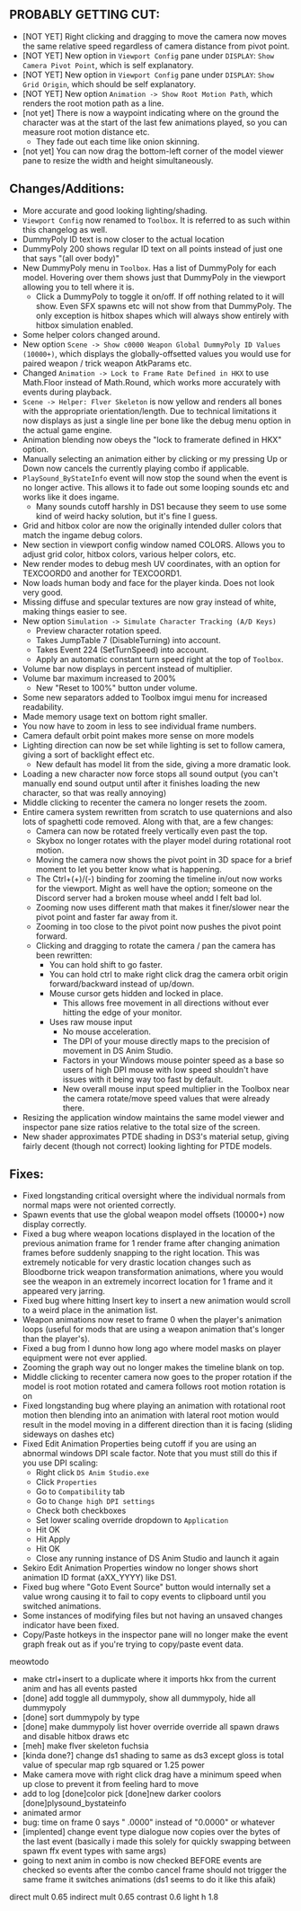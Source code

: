 ## PROBABLY GETTING CUT:
* [NOT YET] Right clicking and dragging to move the camera now moves the same relative speed regardless of camera distance from pivot point.
* [NOT YET] New option in `Viewport Config` pane under `DISPLAY`: `Show Camera Pivot Point`, which is self explanatory.
* [NOT YET] New option in `Viewport Config` pane under `DISPLAY`: `Show Grid Origin`, which should be self explanatory.
* [NOT YET] New option `Animation -> Show Root Motion Path`, which renders the root motion path as a line.
* [not yet] There is now a waypoint indicating where on the ground the character was at the start of the last few animations played, so you can measure root motion distance etc.
  * They fade out each time like onion skinning.
* [not yet] You can now drag the bottom-left corner of the model viewer pane to resize the width and height simultaneously.



## Changes/Additions:
* More accurate and good looking lighting/shading.
* `Viewport Config` now renamed to `Toolbox`. It is referred to as such within this changelog as well.
* DummyPoly ID text is now closer to the actual location 
* DummyPoly 200 shows regular ID text on all points instead of just one that says "(all over body)"
* New DummyPoly menu in `Toolbox`. Has a list of DummyPoly for each model. Hovering over them shows just that DummyPoly in the viewport allowing you to tell where it is.
  * Click a DummyPoly to toggle it on/off. If off nothing related to it will show. Even SFX spawns etc will not show from that DummyPoly. The only exception is hitbox shapes which will always show entirely with hitbox simulation enabled.
* Some helper colors changed around.
* New option `Scene -> Show c0000 Weapon Global DummyPoly ID Values (10000+)`, which displays the globally-offsetted values you would use for paired weapon / trick weapon AtkParams etc.
* Changed `Animation -> Lock to Frame Rate Defined in HKX` to use Math.Floor instead of Math.Round, which works more accurately with events during playback.
* `Scene -> Helper: Flver Skeleton` is now yellow and renders all bones with the appropriate orientation/length. Due to technical limitations it now displays as just a single line per bone like the debug menu option in the actual game engine.
* Animation blending now obeys the "lock to framerate defined in HKX" option.
* Manually selecting an animation either by clicking or my pressing Up or Down now cancels the currently playing combo if applicable.
* `PlaySound_ByStateInfo` event will now stop the sound when the event is no longer active. This allows it to fade out some looping sounds etc and works like it does ingame.
  * Many sounds cutoff harshly in DS1 because they seem to use some kind of weird hacky solution, but it's fine I guess.
* Grid and hitbox color are now the originally intended duller colors that match the ingame debug colors.
* New section in viewport config window named COLORS. Allows you to adjust grid color, hitbox colors, various helper colors, etc.
* New render modes to debug mesh UV coordinates, with an option for TEXCOORD0 and another for TEXCOORD1.
* Now loads human body and face for the player kinda. Does not look very good.
* Missing diffuse and specular textures are now gray instead of white, making things easier to see.
* New option `Simulation -> Simulate Character Tracking (A/D Keys)`
  * Preview character rotation speed.
  * Takes JumpTable 7 (DisableTurning) into account.
  * Takes Event 224 (SetTurnSpeed) into account.
  * Apply an automatic constant turn speed right at the top of `Toolbox`.
* Volume bar now displays in percent instead of multiplier.
* Volume bar maximum increased to 200%
  * New "Reset to 100%" button under volume.
* Some new separators added to Toolbox imgui menu for increased readability.
* Made memory usage text on bottom right smaller.
* You now have to zoom in less to see individual frame numbers.
* Camera default orbit point makes more sense on more models
* Lighting direction can now be set while lighting is set to follow camera, giving a sort of backlight effect etc.
  * New default has model lit from the side, giving a more dramatic look.
* Loading a new character now force stops all sound output (you can't manually end sound output until after it finishes loading the new character, so that was really annoying)
* Middle clicking to recenter the camera no longer resets the zoom.
* Entire camera system rewritten from scratch to use quaternions and also lots of spaghetti code removed. Along with that, are a few changes:
  * Camera can now be rotated freely vertically even past the top.
  * Skybox no longer rotates with the player model during rotational root motion.
  * Moving the camera now shows the pivot point in 3D space for a brief moment to let you better know what is happening.
  * The Ctrl+(+)/(-) binding for zooming the timeline in/out now works for the viewport. Might as well have the option; someone on the Discord server had a broken mouse wheel andd I felt bad lol.
  * Zooming now uses different math that makes it finer/slower near the pivot point and faster far away from it.
  * Zooming in too close to the pivot point now pushes the pivot point forward.
  * Clicking and dragging to rotate the camera / pan the camera has been rewritten: 
    * You can hold shift to go faster.
    * You can hold ctrl to make right click drag the camera orbit origin forward/backward instead of up/down.
    * Mouse cursor gets hidden and locked in place.
	  * This allows free movement in all directions without ever hitting the edge of your monitor.
    * Uses raw mouse input
	  * No mouse acceleration.
	  * The DPI of your mouse directly maps to the precision of movement in DS Anim Studio.
	  * Factors in your Windows mouse pointer speed as a base so users of high DPI mouse with low speed shouldn't have issues with it being way too fast by default.
	  * New overall mouse input speed multiplier in the Toolbox near the camera rotate/move speed values that were already there.
* Resizing the application window maintains the same model viewer and inspector pane size ratios relative to the total size of the screen.
* New shader approximates PTDE shading in DS3's material setup, giving fairly decent (though not correct) looking lighting for PTDE models.

## Fixes:
* Fixed longstanding critical oversight where the individual normals from normal maps were not oriented correctly.
* Spawn events that use the global weapon model offsets (10000+) now display correctly.
* Fixed a bug where weapon locations displayed in the location of the previous animation frame for 1 render frame after changing animation frames before suddenly snapping to the right location. This was extremely noticable for very drastic location changes such as Bloodborne trick weapon transformation animations, where you would see the weapon in an extremely incorrect location for 1 frame and it appeared very jarring.
* Fixed bug where hitting Insert key to insert a new animation would scroll to a weird place in the animation list.
* Weapon animations now reset to frame 0 when the player's animation loops (useful for mods that are using a weapon animation that's longer than the player's).
* Fixed a bug from I dunno how long ago where model masks on player equipment were not ever applied.
* Zooming the graph way out no longer makes the timeline blank on top.
* Middle clicking to recenter camera now goes to the proper rotation if the model is root motion rotated and camera follows root motion rotation is on
* Fixed longstanding bug where playing an animation with rotational root motion then blending into an animation with lateral root motion would result in the model moving in a different direction than it is facing (sliding sideways on dashes etc)
* Fixed Edit Animation Properties being cutoff if you are using an abnormal windows DPI scale factor. Note that you must still do this if you use DPI scaling:
  * Right click `DS Anim Studio.exe`
  * Click `Properties`
  * Go to `Compatibility` tab
  * Go to `Change high DPI settings`
  * Check both checkboxes
  * Set lower scaling override dropdown to `Application`
  * Hit OK
  * Hit Apply 
  * Hit OK 
  * Close any running instance of DS Anim Studio and launch it again
* Sekiro Edit Animation Properties window no longer shows short animation ID format (aXX_YYYY) like DS1.
* Fixed bug where "Goto Event Source" button would internally set a value wrong causing it to fail to copy events to clipboard until you switched animations.
* Some instances of modifying files but not having an unsaved changes indicator have been fixed.
* Copy/Paste hotkeys in the inspector pane will no longer make the event graph freak out as if you're trying to copy/paste event data.

meowtodo 
* make ctrl+insert to a duplicate where it imports hkx from the current anim and has all events pasted
* [done] add toggle all dummypoly, show all dummypoly, hide all dummypoly
* [done] sort dummypoly by type 
* [done] make dummypoly list hover override override all spawn draws and disable hitbox draws etc 
* [meh] make flver skeleton fuchsia
* [kinda done?] change ds1 shading to same as ds3 except gloss is total value of specular map rgb squared or 1.25 power
* Make camera move with right click drag have a minimum speed when up close to prevent it from feeling hard to move 
* add to log
  [done]color pick 
  [done]new darker coolors
  [done]plysound_bystateinfo
* animated armor
* bug: time on frame 0 says " .0000" instead of "0.0000" or whatever
* [implented] change event type dialogue now copies over the bytes of the last event (basically i made this solely for quickly swapping between spawn ffx event types with same args)
* going to next anim in combo is now checked BEFORE events are checked so events after the combo cancel frame should not trigger the same frame it switches animations (ds1 seems to do it like this afaik)

direct mult 0.65
indirect mult 0.65
contrast 0.6
light h 1.8